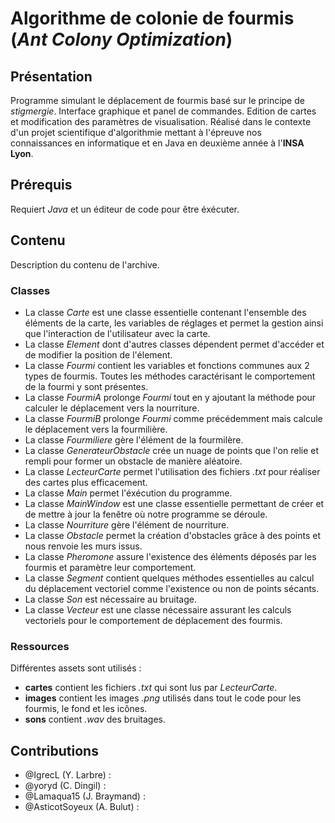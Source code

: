 
# Algorithme de colonie de fourmis (*Ant Colony Optimization*)

## Présentation

Programme simulant le déplacement de fourmis basé sur le principe de *stigmergie*.
Interface graphique et panel de commandes.
Edition de cartes et modification des paramètres de visualisation.
Réalisé dans le contexte d'un projet scientifique d'algorithmie mettant à l'épreuve nos connaissances en informatique et en Java en deuxième année à l'**INSA Lyon**.

## Prérequis

Requiert *Java* et un éditeur de code pour être éxécuter.

## Contenu

Description du contenu de l'archive.

### Classes

- La classe *Carte* est une classe essentielle contenant l'ensemble des éléments de la carte, les variables de réglages et permet la gestion ainsi que l'interaction de l'utilisateur avec la carte.
- La classe *Element* dont d'autres classes dépendent permet d'accéder et de modifier la position de l'élement.
- La classe *Fourmi* contient les variables et fonctions communes aux 2 types de fourmis. Toutes les méthodes caractérisant le comportement de la fourmi y sont présentes.
- La classe *FourmiA* prolonge *Fourmi* tout en y ajoutant la méthode pour calculer le déplacement vers la nourriture.
- La classe *FourmiB* prolonge *Fourmi* comme précédemment mais calcule le déplacement vers la fourmilière.
- La classe *Fourmiliere* gère l'élément de la fourmilère.
- La classe *GenerateurObstacle* crée un nuage de points que l'on relie et rempli pour former un obstacle de manière aléatoire.
- La classe *LecteurCarte* permet l'utilisation des fichiers *.txt* pour réaliser des cartes plus efficacement.
- La classe *Main* permet l'éxécution du programme.
- La classe *MainWindow* est une classe essentielle permettant de créer et de mettre à jour la fenêtre où notre programme se déroule.
- La classe *Nourriture* gère l'élément de nourriture.
- La classe *Obstacle* permet la création d'obstacles grâce à des points et nous renvoie les murs issus.
- La classe *Pheromone* assure l'existence des éléments déposés par les fourmis et paramètre leur comportement.
- La classe *Segment* contient quelques méthodes essentielles au calcul du déplacement vectoriel comme l'existence ou non de points sécants.
- La classe *Son* est nécessaire au bruitage.
- La classe *Vecteur* est une classe nécessaire assurant les calculs vectoriels pour le comportement de déplacement des fourmis.

### Ressources

Différentes assets sont utilisés :
- **cartes** contient les fichiers *.txt* qui sont lus par *LecteurCarte*.
- **images** contient les images *.png* utilisés dans tout le code pour les fourmis, le fond et les icônes.
- **sons** contient *.wav* des bruitages.

## Contributions

- @IgrecL (Y. Larbre) :
- @yoryd (C. Dingil) :
- @Lamaqua15 (J. Braymand) :
- @AsticotSoyeux (A. Bulut) :

